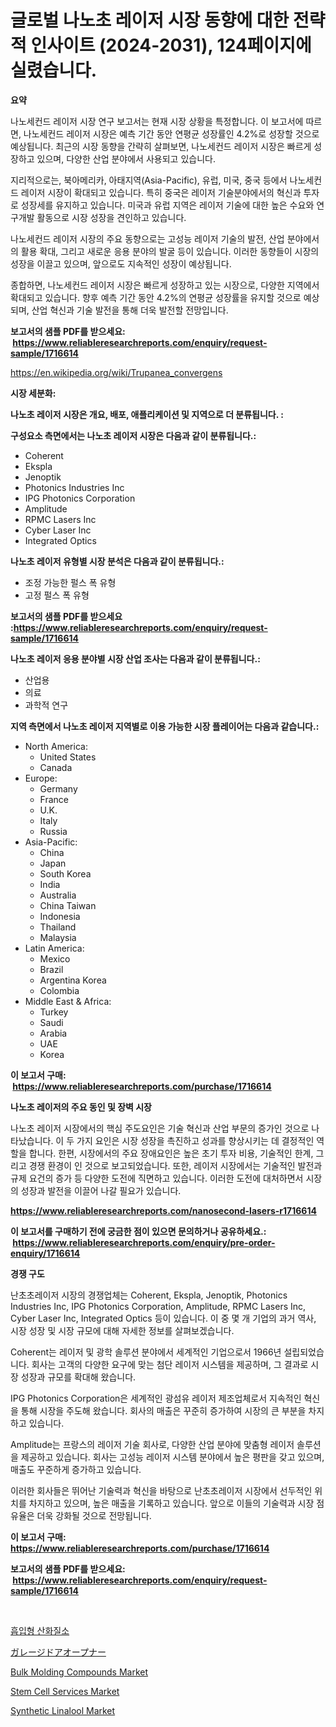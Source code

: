 <p><h1>글로벌 나노초 레이저 시장 동향에 대한 전략적 인사이트 (2024-2031), 124페이지에 실렸습니다.</h1></p><p><strong>요약</strong></p>
<p><p>나노세컨드 레이저 시장 연구 보고서는 현재 시장 상황을 특정합니다. 이 보고서에 따르면, 나노세컨드 레이저 시장은 예측 기간 동안 연평균 성장률인 4.2%로 성장할 것으로 예상됩니다. 최근의 시장 동향을 간략히 살펴보면, 나노세컨드 레이저 시장은 빠르게 성장하고 있으며, 다양한 산업 분야에서 사용되고 있습니다.</p><p>지리적으로는, 북아메리카, 아태지역(Asia-Pacific), 유럽, 미국, 중국 등에서 나노세컨드 레이저 시장이 확대되고 있습니다. 특히 중국은 레이저 기술분야에서의 혁신과 투자로 성장세를 유지하고 있습니다. 미국과 유럽 지역은 레이저 기술에 대한 높은 수요와 연구개발 활동으로 시장 성장을 견인하고 있습니다.</p><p>나노세컨드 레이저 시장의 주요 동향으로는 고성능 레이저 기술의 발전, 산업 분야에서의 활용 확대, 그리고 새로운 응용 분야의 발굴 등이 있습니다. 이러한 동향들이 시장의 성장을 이끌고 있으며, 앞으로도 지속적인 성장이 예상됩니다.</p><p>종합하면, 나노세컨드 레이저 시장은 빠르게 성장하고 있는 시장으로, 다양한 지역에서 확대되고 있습니다. 향후 예측 기간 동안 4.2%의 연평균 성장률을 유지할 것으로 예상되며, 산업 혁신과 기술 발전을 통해 더욱 발전할 전망입니다.</p></p>
<p><strong>보고서의 샘플 PDF를 받으세요: &nbsp;<a href="https://www.reliableresearchreports.com/enquiry/request-sample/1716614">https://www.reliableresearchreports.com/enquiry/request-sample/1716614</a></strong></p>
<p><a href="https://en.wikipedia.org/wiki/Trupanea_convergens">https://en.wikipedia.org/wiki/Trupanea_convergens</a></p>
<p><strong>시장 세분화:</strong></p>
<p><strong> 나노초 레이저 시장은 개요, 배포, 애플리케이션 및 지역으로 더 분류됩니다. :</strong></p>
<p><strong>구성요소 측면에서는 나노초 레이저 시장은 다음과 같이 분류됩니다.:</strong></p>
<p><ul><li>Coherent</li><li>Ekspla</li><li>Jenoptik</li><li>Photonics Industries Inc</li><li>IPG Photonics Corporation</li><li>Amplitude</li><li>RPMC Lasers Inc</li><li>Cyber Laser Inc</li><li>Integrated Optics</li></ul></p>
<p><strong> 나노초 레이저 유형별 시장 분석은 다음과 같이 분류됩니다.:</strong></p>
<p><ul><li>조정 가능한 펄스 폭 유형</li><li>고정 펄스 폭 유형</li></ul></p>
<p><strong>보고서의 샘플 PDF를 받으세요 :<a href="https://www.reliableresearchreports.com/enquiry/request-sample/1716614">https://www.reliableresearchreports.com/enquiry/request-sample/1716614</a></strong></p>
<p><strong> 나노초 레이저 응용 분야별 시장 산업 조사는 다음과 같이 분류됩니다.:</strong></p>
<p><ul><li>산업용</li><li>의료</li><li>과학적 연구</li></ul></p>
<p><strong>지역 측면에서 나노초 레이저 지역별로 이용 가능한 시장 플레이어는 다음과 같습니다.:</strong></p>
<p><ul>
    <li>
        North America:
        <ul>
            <li>United States</li>
            <li>Canada</li>
        </ul>
    </li>
    <li>
        Europe:
        <ul>
            <li>Germany</li>
            <li>France</li>
            <li>U.K.</li>
            <li>Italy</li>
            <li>Russia</li>
        </ul>
    </li>
    <li>
        Asia-Pacific:
        <ul>
            <li>China</li>
            <li>Japan</li>
            <li>South Korea</li>
            <li>India</li>
            <li>Australia</li>
            <li>China Taiwan</li>
            <li>Indonesia</li>
            <li>Thailand</li>
            <li>Malaysia</li>
        </ul>
    </li>
    <li>
        Latin America:
        <ul>
            <li>Mexico</li>
            <li>Brazil</li>
            <li>Argentina Korea</li>
            <li>Colombia</li>
        </ul>
    </li>
    <li>
        Middle East & Africa:
        <ul>
            <li>Turkey</li>
            <li>Saudi</li>
            <li>Arabia</li>
            <li>UAE</li>
            <li>Korea</li>
        </ul>
    </li>
    </ul></p>
<p><strong>이 보고서 구매: &nbsp;<a href="https://www.reliableresearchreports.com/purchase/1716614">https://www.reliableresearchreports.com/purchase/1716614</a></strong></p>
<p><strong>나노초 레이저의 주요 동인 및 장벽 시장</strong></p>
<p><p>나노초 레이저 시장에서의 핵심 주도요인은 기술 혁신과 산업 부문의 증가인 것으로 나타났습니다. 이 두 가지 요인은 시장 성장을 촉진하고 성과를 향상시키는 데 결정적인 역할을 합니다. 한편, 시장에서의 주요 장애요인은 높은 초기 투자 비용, 기술적인 한계, 그리고 경쟁 환경이 인 것으로 보고되었습니다. 또한, 레이저 시장에서는 기술적인 발전과 규제 요건의 증가 등 다양한 도전에 직면하고 있습니다. 이러한 도전에 대처하면서 시장의 성장과 발전을 이끌어 나갈 필요가 있습니다.</p></p>
<p><strong><a href="https://www.reliableresearchreports.com/nanosecond-lasers-r1716614">https://www.reliableresearchreports.com/nanosecond-lasers-r1716614</a></strong></p>
<p><strong>이 보고서를 구매하기 전에 궁금한 점이 있으면 문의하거나 공유하세요.: &nbsp;<a href="https://www.reliableresearchreports.com/enquiry/pre-order-enquiry/1716614">https://www.reliableresearchreports.com/enquiry/pre-order-enquiry/1716614</a></strong></p>
<p><strong>경쟁 구도</strong></p>
<p><p>난초초레이저 시장의 경쟁업체는 Coherent, Ekspla, Jenoptik, Photonics Industries Inc, IPG Photonics Corporation, Amplitude, RPMC Lasers Inc, Cyber Laser Inc, Integrated Optics 등이 있습니다. 이 중 몇 개 기업의 과거 역사, 시장 성장 및 시장 규모에 대해 자세한 정보를 살펴보겠습니다.</p><p>Coherent는 레이저 및 광학 솔루션 분야에서 세계적인 기업으로서 1966년 설립되었습니다. 회사는 고객의 다양한 요구에 맞는 첨단 레이저 시스템을 제공하며, 그 결과로 시장 성장과 규모를 확대해 왔습니다.</p><p>IPG Photonics Corporation은 세계적인 광섬유 레이저 제조업체로서 지속적인 혁신을 통해 시장을 주도해 왔습니다. 회사의 매출은 꾸준히 증가하여 시장의 큰 부분을 차지하고 있습니다.</p><p>Amplitude는 프랑스의 레이저 기술 회사로, 다양한 산업 분야에 맞춤형 레이저 솔루션을 제공하고 있습니다. 회사는 고성능 레이저 시스템 분야에서 높은 평판을 갖고 있으며, 매출도 꾸준하게 증가하고 있습니다.</p><p>이러한 회사들은 뛰어난 기술력과 혁신을 바탕으로 난초초레이저 시장에서 선두적인 위치를 차지하고 있으며, 높은 매출을 기록하고 있습니다. 앞으로 이들의 기술력과 시장 점유율은 더욱 강화될 것으로 전망됩니다.</p></p>
<p><strong>이 보고서 구매: &nbsp; <a href="https://www.reliableresearchreports.com/purchase/1716614">https://www.reliableresearchreports.com/purchase/1716614</a></strong></p>
<p><strong>보고서의 샘플 PDF를 받으세요: &nbsp;<a href="https://www.reliableresearchreports.com/enquiry/request-sample/1716614">https://www.reliableresearchreports.com/enquiry/request-sample/1716614</a></strong><strong></strong></p>
<p>&nbsp;</p>
<p><p><a href="https://medium.com/@ukaszduda1/%ED%9D%A1%EC%9E%85%EB%90%9C-%EC%A7%88%EC%82%B0-%EC%82%B0%ED%99%94%EB%AC%BC-%EC%8B%9C%EC%9E%A5-%EB%8F%99%ED%96%A5-%EC%8B%9C%EC%9E%A5-%EB%B6%84%ED%95%A0%EC%9D%98-%EC%83%81%EC%84%B8%ED%95%9C-%EC%97%B0%EA%B5%AC-%EB%B0%8F-%EC%8B%A0%ED%9D%A5-%ED%8A%B8%EB%A0%8C%EB%93%9C%EC%9D%98-%EC%A4%91%EC%9A%94%EC%84%B1-%EB%B6%84%EC%84%9D-f867af85b654">흡입형 산화질소</a></p><p><a href="https://medium.com/@awnvxxes23/%E3%82%AC%E3%83%AC%E3%83%BC%E3%82%B8%E3%83%89%E3%82%A2%E3%82%AA%E3%83%BC%E3%83%97%E3%83%8A%E3%83%BC%E3%81%AE%E7%94%A3%E6%A5%AD%E5%88%86%E6%9E%90%E3%83%AC%E3%83%9D%E3%83%BC%E3%83%88-%E5%B8%82%E5%A0%B4%E8%A6%8F%E6%A8%A1-%E3%82%B7%E3%82%A7%E3%82%A2-%E3%82%A2%E3%83%97%E3%83%AA%E3%82%B1%E3%83%BC%E3%82%B7%E3%83%A7%E3%83%B3-%E5%9C%B0%E5%9F%9F-%E7%AB%B6%E4%BA%89%E6%88%A6%E7%95%A5%E3%81%AB%E3%82%88%E3%82%8B%E3%83%88%E3%83%AC%E3%83%B3%E3%83%89-2024%E5%B9%B4-2031%E5%B9%B4-61a574fe5478">ガレージドアオープナー</a></p><p><a href="https://github.com/amapolalg/Market-Research-Report-List-1/blob/main/bulk-molding-compounds-market.md">Bulk Molding Compounds Market</a></p><p><a href="https://issuu.com/reportprime-2/docs/stem-cell-services-market-size-2030.pptx">Stem Cell Services Market</a></p><p><a href="https://medium.com/@yeie266/synthetic-linalool-industry-analysis-report-its-market-size-growing-with-a-cagr-of-6-by-9b20576b03ad">Synthetic Linalool Market</a></p></p>